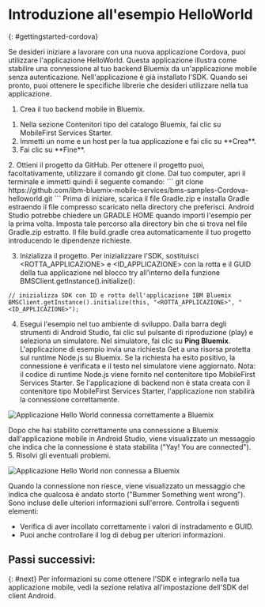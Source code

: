 # Introduzione all'esempio HelloWorld
{: #gettingstarted-cordova}

Se desideri iniziare a lavorare con una nuova applicazione Cordova, puoi utilizzare l'applicazione HelloWorld. Questa applicazione illustra come stabilire una connessione al tuo backend Bluemix da un'applicazione mobile senza autenticazione. Nell'applicazione è già installato l'SDK. Quando sei pronto, puoi ottenere le specifiche librerie
    che desideri utilizzare nella tua applicazione.

1. Crea il tuo backend mobile in Bluemix.
<ol>
	<li>Nella sezione Contenitori tipo del catalogo Bluemix, fai clic su MobileFirst Services Starter.</li>
    	<li>Immetti un nome e un host per la tua applicazione e fai clic su **Crea**.</li>
    	<li>Fai clic su **Fine**. </li>
</ol>
2. Ottieni il progetto da GitHub. Per ottenere il progetto puoi, facoltativamente, utilizzare il comando git clone. Dal tuo computer, apri il terminale e immetti quindi il seguente comando:
```
git clone https://github.com/ibm-bluemix-mobile-services/bms-samples-Cordova-helloworld.git
```
Prima di iniziare, scarica il file Gradle.zip e installa Gradle estraendo il file compresso scaricato nella directory che preferisci. Android Studio potrebbe chiedere un GRADLE HOME quando
importi l'esempio per la prima volta. Imposta tale percorso alla directory bin che si trova nel file Gradle.zip estratto. Il file build.gradle crea automaticamente il tuo progetto introducendo le dipendenze richieste.

3. Inizializza il progetto.
Per inizializzare l'SDK, sostituisci &lt;ROTTA_APPLICAZIONE&gt; e &lt;ID_APPLICAZIONE&gt; con la rotta e il GUID della tua applicazione nel blocco try all'interno della funzione BMSClient.getInstance().initialize():
```
// inizializza SDK con ID e rotta dell'applicazione IBM Bluemix
BMSClient.getInstance().initialize(this, "<ROTTA_APPLICAZIONE>", "<ID_APPLICAZIONE>");
```
4. Esegui l'esempio nel tuo ambiente di sviluppo.
Dalla barra degli strumenti di Android Studio, fai clic sul pulsante di riproduzione (play) e seleziona un simulatore.
Nel simulatore, fai clic su **Ping Bluemix**. L'applicazione di esempio invia una richiesta Get a una risorsa protetta sul runtime Node.js su Bluemix. Se la richiesta ha esito
                            positivo, la connessione è verificata e il testo nel simulatore viene aggiornato.
Nota: il codice di runtime Node.js viene fornito nel contenitore tipo MobileFirst Services Starter. Se l'applicazione di backend non è stata creata con il contenitore tipo MobileFirst Services Starter, l'applicazione non stabilirà la connessione correttamente. 


![Applicazione Hello World connessa correttamente a Bluemix](images/yayconnected.jpg "Figura 1. Applicazione Hello World connessa correttamente a Bluemix")

Dopo che hai stabilito correttamente una connessione a Bluemix dall'applicazione mobile in Android Studio, viene visualizzato un messaggio che indica che la connessione è stata stabilita ("Yay! You are connected").
5. Risolvi gli eventuali problemi.

![Applicazione Hello World non connessa a Bluemix](images/bummer_android.jpg "Figura 2. Applicazione Hello World non connessa a Bluemix")

Quando la connessione non riesce, viene visualizzato un messaggio che indica che qualcosa è andato storto ("Bummer Something went wrong"). Sono incluse delle ulteriori informazioni sull'errore.
Controlla i seguenti elementi:
 * Verifica di aver incollato correttamente i valori di instradamento e GUID.
 * Puoi anche controllare il log di debug per ulteriori informazioni.

## Passi successivi:
{: #next}
Per informazioni su come ottenere l'SDK e integrarlo nella tua applicazione mobile, vedi la sezione relativa all'impostazione dell'SDK del client Android.
